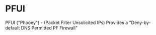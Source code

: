 # PFUI
PFUI ("Phooey") - (Packet Filter Unsolicited IPs) Provides a "Deny-by-default DNS Permitted PF Firewall"
